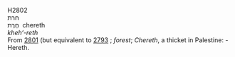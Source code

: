 <body>
  <p>H2802<br>  חרת  <br> חֶרֶת  ‎  chereth  <br><i>kheh‘-reth </i><br>From <a href="h2801.htm">2801</a> (but equivalent to <a href="h2793.htm">2793</a> ; <i>forest</i>; <i>Chereth</i>, a thicket in Palestine: - Hereth.<br></p>
 </body>